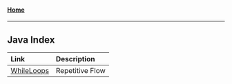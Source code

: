 <!---
layout: page
title: "Java Index"
permalink: https://Carreiroa.github.io/testFile/
--->
#### [Home](/index.md)

---
## Java Index
|Link|Description|
|:-------------------------|:---|
|[WhileLoops](/WhileLoops)|Repetitive Flow|